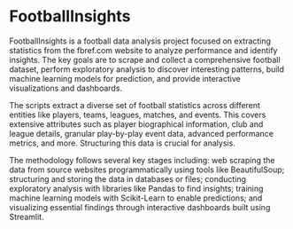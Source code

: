# FootballInsights

FootballInsights is a football data analysis project focused on extracting statistics from the fbref.com website to analyze performance and identify insights. The key goals are to scrape and collect a comprehensive football dataset, perform exploratory analysis to discover interesting patterns, build machine learning models for prediction, and provide interactive visualizations and dashboards.

The scripts extract a diverse set of football statistics across different entities like players, teams, leagues, matches, and events. This covers extensive attributes such as player biographical information, club and league details, granular play-by-play event data, advanced performance metrics, and more. Structuring this data is crucial for analysis.

The methodology follows several key stages including: web scraping the data from source websites programmatically using tools like BeautifulSoup; structuring and storing the data in databases or files; conducting exploratory analysis with libraries like Pandas to find insights; training machine learning models with Scikit-Learn to enable predictions; and visualizing essential findings through interactive dashboards built using Streamlit.

